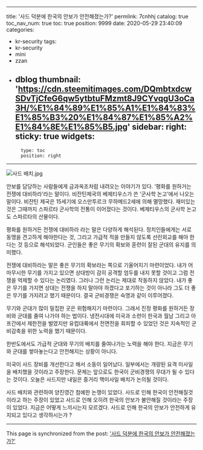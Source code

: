 
---
title: '사드 덕분에 한국의 안보가 안전해졌는가?'
permlink: 7cnhhj
catalog: true
toc_nav_num: true
toc: true
position: 9999
date: 2020-05-29 23:40:09
categories:
- kr-security
tags:
- kr-security
- mini
- zzan
- dblog
thumbnail: 'https://cdn.steemitimages.com/DQmbtxdcwSDvTjCfeG6qw5ytbtuFMzmt8J9CYvqgU3oCa3H/%E1%84%89%E1%85%A1%E1%84%83%E1%85%B3%20%E1%84%87%E1%85%A2%E1%84%8E%E1%85%B5.jpg'
sidebar:
    right:
        sticky: true
widgets:
    -
        type: toc
        position: right
---


![사드 배치.jpg](https://cdn.steemitimages.com/DQmbtxdcwSDvTjCfeG6qw5ytbtuFMzmt8J9CYvqgU3oCa3H/%E1%84%89%E1%85%A1%E1%84%83%E1%85%B3%20%E1%84%87%E1%85%A2%E1%84%8E%E1%85%B5.jpg)


안보를 담당하는 사람들에게 금과옥조처럼 내려오는 이야기가 있다. ‘평화를 원하거는 전쟁에 대비하라’라는 말이다. 비잔틴제국의 베제티우스가 쓴 ‘군사학 논고’에서 나오는 말이다. 비잔틴 제국은 15세기에 오스만투르크 무하메드2세에 의해 멸망했다. 재미있는 것은 그때까지 스파르타 군사학의 전통이 이어졌다는 것이다. 베제티우스의 군사학 논고도 스파르타의 산물이다.

평화를 원하거든 전쟁에 대비하라 라는 말은 다양하게 해석된다. 정치인들에게는 서로 동맹을 견고하게 해야한다는 것, 그리고 가급적 적을 만들지 않도록 선린외교를 해야 한다는 것 등으로 해석되었다. 군인들은 좋은 무기의 확보와 훈련이 잘된 군대의 유지를 의미했다.

전쟁에 대비하라는 말은 좋은 무기의 확보라는 쪽으로 기울어지기 마련이었다. 내가 어마무시한 무기를 가지고 있으면 상대방이 감히 공격할 엄두를 내지 못할 것이고 그럼 전쟁을 억제할 수 있다는 논리였다. 그러나 그런 논리는 제대로 작동하지 않았다. 내가 좋은 무기를 가지면 상대는 전쟁을 하지 말아야 하겠다고 포기하는 것이 아니라 그도 더 좋은 무기를 가지려고 했기 때문이다. 결국 군비경쟁은 숙명과 같이 이루어졌다.

무기와 군대가 많이 밀집한 곳은 위험해지기 마련이다. 그래서 진정 평화를 원하거든 장비와 군대를 줄여 나가야 하는 법이다. 냉전시대에 미국과 소련이 한국과 월남 그리고 아프간에서 제한전을 벌였지만 유럽대륙에서 전면전을 회피할 수 있었던 것은 지속적인 군비감축을 위한 노력을 했기 때문이다.

한반도에서도 가급적 군대와 무기의 배치를 줄여나가는 노력을 해야 한다. 지금은 무기와 군대를 쌓아놓는다고 안전해지는 상황이 아니다.

미국이 사드 장비를 개선한다고 해서 소동이 일어났다. 일부에서는 개량된 요격 미사일을 배치했을 것이라고 주장한다. 문제는 앞으로도 한국이 군비경쟁의 무대가 될 수 있다는 것이다. 오늘은 사드지만 내일은 중거리 핵미사일 배치가 논의될 것이다.

사드 배치와 관련하여 양진영간 첨예한 논쟁이 있었다. 사드로 인해 한국이 안전해질것이라고 하는 주장이 있었고 사드로 인해 오히려 한국의 안보가 불안해질 것이라는 주장이 있었다. 지금은 어떻게 느끼시는지 모르겠다. 사드로 인해 한국의 안보가 안전하게 유지되고 있다고 생각하시는가 ?

- - -

This page is synchronized from the post: ['사드 덕분에 한국의 안보가 안전해졌는가?'](https://steemit.com/@oldstone/7cnhhj)
